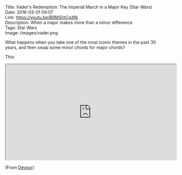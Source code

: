 Title: Vader's Redemption: The Imperial March in a Major Key (Star Wars)  
Date: 2016-03-01 09:07  
Link: https://youtu.be/B9MShtCg4fk  
Description: When a major makes more than a minor difference.  
Tags: Star Wars  
Image: /images/vader.png  

What happens when you take one of the most iconic themes in the past 30 years, and then swap some minor chords for major chords?

This:

<iframe style="border-radius: 0.2em" width="560" height="315" src="https://www.youtube.com/embed/B9MShtCg4fk" allowfullscreen></iframe>

(From [Devour][1])

[1]: http://devour.com/video/vaders-redemption/ "Source post on Devour"

